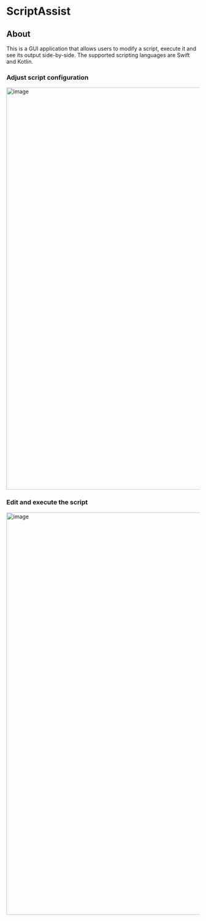 # ScriptAssist

## About
This is a GUI application that allows users to modify a script, execute it and see its output side-by-side. The supported scripting languages are Swift and Kotlin.


### Adjust script configuration

<img width="1050" alt="image" src="https://user-images.githubusercontent.com/69808568/228081637-69a5e585-a152-490f-b98f-bfb3c7ae0979.png">

### Edit and execute the script

<img width="1050" alt="image" src="https://user-images.githubusercontent.com/69808568/228077431-7fe80098-601b-45ea-8a04-f59f849a1fee.png">


